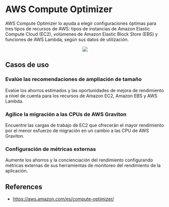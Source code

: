 # AWS Compute Optimizer

AWS Compute Optimizer lo ayuda a elegir configuraciones óptimas para tres tipos de recursos de AWS: tipos de instancias de Amazon Elastic Compute Cloud (EC2), volúmenes de Amazon Elastic Block Store (EBS) y funciones de AWS Lambda, según sus datos de utilización.

<p align="center">
  <img src="https://github.com/dimasx010/knowledge/assets/105082657/af25e961-0fc2-405c-abba-3a57998d4cde">
</p>

## Casos de uso

### Evalúe las recomendaciones de ampliación de tamaño
Evalúe los ahorros estimados y las oportunidades de mejora de rendimiento a nivel de cuenta para los recursos de Amazon EC2, Amazon EBS y AWS Lambda.

### Agilice la migración a las CPUs de AWS Graviton
Encuentre las cargas de trabajo de EC2 que ofrecerán el mayor rendimiento por el menor esfuerzo de migración en un cambio a las CPU de AWS Graviton.

### Configuración de métricas externas
Aumente los ahorros y la concienciación del rendimiento configurando métricas externas de sus herramientas de monitoreo del rendimiento de la aplicación.

## References
- https://aws.amazon.com/es/compute-optimizer/
